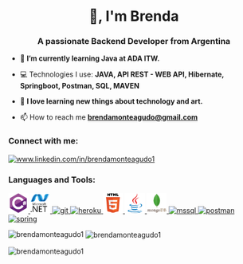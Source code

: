 <h1 align="center">👋, I'm Brenda</h1>

<h3 align="center">A passionate Backend Developer from Argentina</h3>


- 🌱 **I’m currently learning Java at ADA ITW.**

- 💻 Technologies I use: **JAVA, API REST - WEB API, Hibernate, Springboot, Postman, SQL, MAVEN**

- 🌸 **I love learning new things about technology and art.**

- 📫 How to reach me **brendamonteagudo@gmail.com**

<h3 align="left">Connect with me:</h3>
<p align="left">
<a href="https://linkedin.com/in/www.linkedin.com/in/brendamonteagudo1" target="blank"><img align="center" src="https://raw.githubusercontent.com/rahuldkjain/github-profile-readme-generator/master/src/images/icons/Social/linked-in-alt.svg" alt="www.linkedin.com/in/brendamonteagudo1" height="30" width="40" /></a>
</p>

<h3 align="left">Languages and Tools:</h3>
<p align="left"> <a href="https://www.w3schools.com/cs/" target="_blank"> <img src="https://raw.githubusercontent.com/devicons/devicon/master/icons/csharp/csharp-original.svg" alt="csharp" width="40" height="40"/> </a> <a href="https://dotnet.microsoft.com/" target="_blank"> <img src="https://raw.githubusercontent.com/devicons/devicon/master/icons/dot-net/dot-net-original-wordmark.svg" alt="dotnet" width="40" height="40"/> </a> <a href="https://git-scm.com/" target="_blank"> <img src="https://www.vectorlogo.zone/logos/git-scm/git-scm-icon.svg" alt="git" width="40" height="40"/> </a> <a href="https://heroku.com" target="_blank"> <img src="https://www.vectorlogo.zone/logos/heroku/heroku-icon.svg" alt="heroku" width="40" height="40"/> </a> <a href="https://www.w3.org/html/" target="_blank"> <img src="https://raw.githubusercontent.com/devicons/devicon/master/icons/html5/html5-original-wordmark.svg" alt="html5" width="40" height="40"/> </a> <a href="https://www.java.com" target="_blank"> <img src="https://raw.githubusercontent.com/devicons/devicon/master/icons/java/java-original.svg" alt="java" width="40" height="40"/> </a> <a href="https://www.mongodb.com/" target="_blank"> <img src="https://raw.githubusercontent.com/devicons/devicon/master/icons/mongodb/mongodb-original-wordmark.svg" alt="mongodb" width="40" height="40"/> </a> <a href="https://www.microsoft.com/en-us/sql-server" target="_blank"> <img src="https://www.svgrepo.com/show/303229/microsoft-sql-server-logo.svg" alt="mssql" width="40" height="40"/> </a> <a href="https://postman.com" target="_blank"> <img src="https://www.vectorlogo.zone/logos/getpostman/getpostman-icon.svg" alt="postman" width="40" height="40"/> </a> <a href="https://spring.io/" target="_blank"> <img src="https://www.vectorlogo.zone/logos/springio/springio-icon.svg" alt="spring" width="40" height="40"/> </a> </p>

<p><img align="left" src="https://github-readme-stats.vercel.app/api/top-langs?username=brendamonteagudo1&show_icons=true&theme=tokyonight&locale=en&layout=compact" alt="brendamonteagudo1" /></p>

<p>&nbsp;<img align="center" src="https://github-readme-stats.vercel.app/api?username=brendamonteagudo1&show_icons=true&theme=tokyonight&locale=en" alt="brendamonteagudo1" /></p>

<p><img align="center" src="https://github-readme-streak-stats.herokuapp.com/?user=brendamonteagudo1&" alt="brendamonteagudo1" /></p>
